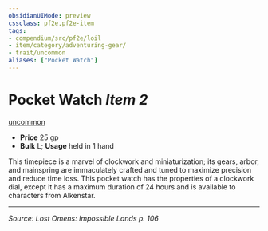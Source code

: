 ```yaml
---
obsidianUIMode: preview
cssclass: pf2e,pf2e-item
tags:
- compendium/src/pf2e/loil
- item/category/adventuring-gear/
- trait/uncommon
aliases: ["Pocket Watch"]
---
```

# Pocket Watch *Item 2*  
[uncommon](uncommon.md "Uncommon Rarity Trait")  

- **Price** 25 gp
- **Bulk** L; **Usage** held in 1 hand

This timepiece is a marvel of clockwork and miniaturization; its gears, arbor, and mainspring are immaculately crafted and tuned to maximize precision and reduce time loss. This pocket watch has the properties of a clockwork dial, except it has a maximum duration of 24 hours and is available to characters from Alkenstar.


---
*Source: Lost Omens: Impossible Lands p. 106*